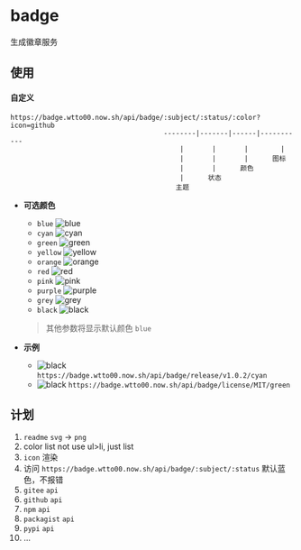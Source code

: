 # badge

生成徽章服务

## 使用

#### 自定义

```text
https://badge.wtto00.now.sh/api/badge/:subject/:status/:color?icon=github
                                      --------|-------|------|-----------
                                          |       |       |        |
                                          |       |       |      图标
                                          |       |      颜色
                                          |      状态
                                         主题
```

- **可选颜色**

  - `blue` ![blue](https://badge.wtto00.now.sh/api/badge/color/blue/blue)
  - `cyan` ![cyan](https://badge.wtto00.now.sh/api/badge/color/cyan/cyan)
  - `green` ![green](https://badge.wtto00.now.sh/api/badge/color/green/green)
  - `yellow` ![yellow](https://badge.wtto00.now.sh/api/badge/color/yellow/yellow)
  - `orange` ![orange](https://badge.wtto00.now.sh/api/badge/color/orange/orange)
  - `red` ![red](https://badge.wtto00.now.sh/api/badge/color/red/red)
  - `pink` ![pink](https://badge.wtto00.now.sh/api/badge/color/pink/pink)
  - `purple` ![purple](https://badge.wtto00.now.sh/api/badge/color/purple/purple)
  - `grey` ![grey](https://badge.wtto00.now.sh/api/badge/color/grey/grey)
  - `black` ![black](https://badge.wtto00.now.sh/api/badge/color/black/black)

  > 其他参数将显示默认颜色 `blue`

- **示例**
  - ![black](https://badge.wtto00.now.sh/api/badge/release/v1.0.2/cyan) `https://badge.wtto00.now.sh/api/badge/release/v1.0.2/cyan`
  - ![black](https://badge.wtto00.now.sh/api/badge/license/MIT/green) `https://badge.wtto00.now.sh/api/badge/license/MIT/green`

## 计划

1. `readme` `svg` → `png`
1. color list not use ul>li, just list
1. `icon` 渲染
1. 访问 `https://badge.wtto00.now.sh/api/badge/:subject/:status` 默认蓝色，不报错
1. `gitee` `api`
1. `github` `api`
1. `npm` `api`
1. `packagist` `api`
1. `pypi` `api`
1. ...
